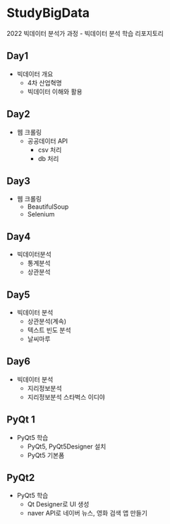 # StudyBigData
2022 빅데이터 분석가 과정 - 빅데이터 분석 학습 리포지토리

## Day1
- 빅데이터 개요
  - 4차 산업혁명
  - 빅데이터 이해와 활용

## Day2
- 웹 크롤링
  - 공공데이터 API
    - csv 처리
    - db 처리
  
## Day3
- 웹 크롤링
  - BeautifulSoup
  - Selenium

## Day4
- 빅데이터분석
  - 통계분석
  - 상관분석

## Day5
  - 빅데이터 분석
    - 상관분석(계속)
    - 텍스트 빈도 분석
    - 날씨마루

## Day6
  - 빅데이터 분석
    - 지리정보분석
    - 지리정보분석 스타벅스 이디야 

## PyQt 1
  - PyQt5 학습
    - PyQt5, PyQt5Designer 설치
    - PyQt5 기본폼
  
## PyQt2
  - PyQt5 학습
    - Qt Designer로 UI 생성
    - naver API로 네이버 뉴스, 영화 검색 앱 만들기
